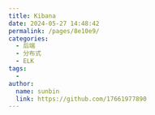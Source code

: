 ```yaml
---
title: Kibana
date: 2024-05-27 14:48:42
permalink: /pages/8e10e9/
categories:
  - 后端
  - 分布式
  - ELK
tags:
  - 
author: 
  name: sunbin
  link: https://github.com/17661977890
---
```

